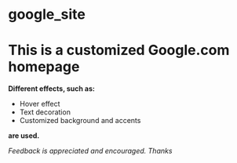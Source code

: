 # google_site

<h1>This is a customized Google.com homepage</h1>

<strong>Different effects, such as:</strong>
<ul>
  <li>Hover effect</li>
  <li>Text decoration</li>
  <li>Customized background and accents</li>
  </ul>
  
  <strong>are used.</strong> 
  
  <i>Feedback is appreciated and encouraged. Thanks</i>
